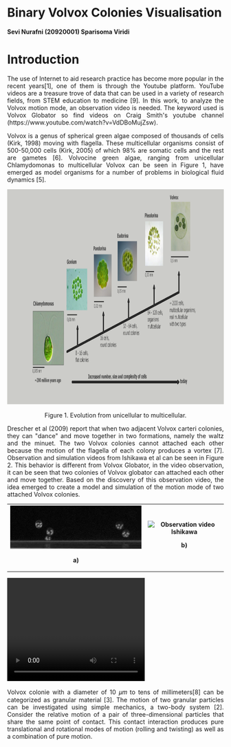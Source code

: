 # Binary Volvox Colonies Visualisation
**Sevi Nurafni (20920001)
Sparisoma Viridi**

# Introduction
<p align="justify"> The use of Internet to aid research practice has become more popular in the recent years[1], one of them is through the Youtube platform. YouTube videos are a treasure trove of data that can be used in a variety of research fields, from STEM education to medicine [9]. In this work, to analyze the Volvox motion mode, an observation video is needed. The keyword used is Volvox Globator so find videos on Craig Smith's youtube channel (https://www.youtube.com/watch?v=VdDBoMujZsw).</p>

<p align="justify">
Volvox is a genus of spherical green algae composed of thousands of cells (Kirk, 1998) moving with flagella. These multicellular organisms consist of 500-50,000 cells (Kirk, 2005) of which 98% are somatic cells and the rest are gametes [6]. Volvocine green algae, ranging from unicellular Chlamydomonas to multicellular Volvox can be seen in Figure 1, have emerged as model organisms for a number of problems in biological fluid dynamics [5]. </p> 

<img src="img/evolution.png" alt="Evolution Unicelular to Multicelular" style="width:1000px;height:500px;">
<p align="center"> Figure 1. Evolution from unicellular to multicellular.</p>

<p align="justify"> Drescher et al (2009) report that when two adjacent Volvox carteri colonies, they can "dance" and move together in two formations, namely the waltz and the minuet. The two Volvox colonies cannot attached each other because the motion of the flagella of each colony produces a vortex [7]. Observation and simulation videos from Ishikawa et al can be seen in Figure 2. This behavior is different from Volvox Globator, in the video observation, it can be seen that two colonies of Volvox globator can attached each other and move together. Based on the discovery of this observation video, the idea emerged to create a model and simulation of the motion mode of two attached Volvox colonies.</p>
<table style="width:100%">
  <tr>
    <th>
        <img src="img/observ.gif" alt="Observation video Ishikawa">
        <p align="center"> a)</p>
    </th>
    <th>
        <img src="img/simul.gif" alt="Observation video Ishikawa">
        <p align="center"> b)</p>
    </th>
  </tr>
</table>
<video width="320" height="240" autoplay>
            <source src="img/observ.mp4" type="video/mp4">
            <source src="img/observ.ogg" type="video/ogg">
</video>

<p align="justify"> Volvox colonie with a diameter of 10 𝜇𝑚 to tens of millimeters[8] can be categorized as granular material [3]. The motion of two granular particles can be investigated using simple mechanics, a two-body system [2]. Consider the relative motion of a pair of three-dimensional particles that share the same point of contact. This contact interaction produces pure translational and rotational modes of motion (rolling and twisting) as well as a combination of pure motion. </p>

